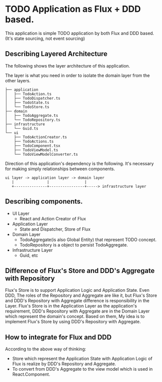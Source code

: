 # TODO Application as Flux + DDD based.

This application is simple TODO application by both Flux and DDD based.(It's state sourcing, not event sourcing)

## Describing Layered Architecture

The following shows the layer architecture of this application.

The layer is what you need in order to isolate the domain layer from the other layers.


```
├── application
│   ├── TodoAction.ts
│   ├── TodoDispatcher.ts
│   ├── TodoState.ts
│   └── TodoStore.ts
├── domain
│   ├── TodoAggregate.ts
│   └── TodoRepository.ts
├── infrastructure
│   └── Guid.ts
└── ui
    ├── TodoActionCreator.ts
    ├── TodoActions.ts
    ├── TodoComponent.tsx
    ├── TodoViewModel.ts
    └── TodoViewModelConverter.ts
```


Direction of this application's dependency is the following. It's necessary for making simply relationships between components.

```
ui layer -> application layer -> domain layer
   |               |                |
   +---------------+----------------+-----> infrastructure layer
```

## Describing components.

- UI Layer
    - React and Action Creator of Flux
- Application Layer
    - State and Dispatcher, Store of Flux
- Domain Layer 
    - TodoAggregate(is also Global Entity) that represent TODO concept.
    - TodoRepository is a object to persist TodoAggregate.
- Infrastructure Layer
    - Guid, etc
    
## Difference of Flux's Store and DDD's Aggregate with Repository

Flux's Store is to support Application Logic and Application State. Even DDD, The roles of the Repository and Aggregate are like it, 
but Flux's Store and DDD's Repository with Aggregate difference is responsibility in the Layer.
Flux's Store is in the Application Layer as the application's requirement, DDD's Repository with Aggregate are in the Domain Layer which represent the domain's concept. Based on them, My idea is to implement Flux's Store by using DDD's Repository with Aggregate.

## How to integrate for Flux and DDD

According to the above way of thinking:

- Store which represent the Application State with Application Logic of Flux is realize by DDD's Repository and Aggregate.
- To convert from DDD's Aggregate to the view model which is used in React.Component.  

